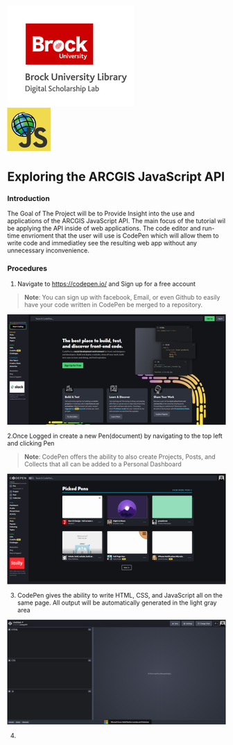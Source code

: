 ![DSL Logo][dsllogo]\
<img src="esrijs.png" width="100" height="100" />

# Exploring the ARCGIS JavaScript API

### Introduction
The Goal of The Project will be to Provide Insight into the use and applications of the ARCGIS JavaScript API. The main focus of the tutorial wil be applying the API inside of web applications. The code editor and run-time envrioment that the user will use is CodePen which will allow them to write code and immediatley see the resulting web app without any unnecessary inconvenience.

### Procedures

1. Navigate to https://codepen.io/ and Sign up for a free account
>**Note**: You can sign up with facebook, Email, or even Github to easily have your code written in CodePen be merged to a repository.

![CodePen HomePage][Logo1]

2.Once Logged in create a new Pen(document) by navigating to the top left and clicking Pen
>**Note**: CodePen offers the ability to also create Projects, Posts, and Collects that all can be added to a Personal Dashboard

![Logged In][Logo2]

3. CodePen gives the ability to write HTML, CSS, and JavaScript all on the same page. All output will be automatically generated in the light gray area

![Pen][Logo3]

4. 





<!--- Please use reference style images so that it is easier to update pictures later --->

[dsllogo]: dsl_logo.png
[Logo1]: LOGO1.PNG
[Logo2]: LOGO2.PNG
[Logo3]: LOGO3.PNG



